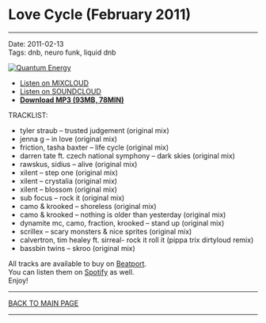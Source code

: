 # Love Cycle (February 2011)

----

Date: 2011-02-13    
Tags: dnb, neuro funk, liquid dnb    

[![Quantum Energy](https://drive.google.com/uc?export=download&id=0BzB_BNja1f1KQjRza1RLbThnTTA)](https://www.mixcloud.com/quantumenergy/love-cycle-february-2011/)

* [Listen on MIXCLOUD](https://www.mixcloud.com/quantumenergy/love-cycle-february-2011/) 
* [Listen on SOUNDCLOUD](https://soundcloud.com/quantumenergy/quantum-energy-love-cycle) 
* [**Download MP3 (93MB, 78MIN)**](https://drive.google.com/file/d/0B_4_ynm06YZIY1VxS0VSRl81TWs/edit?usp=sharing)

TRACKLIST:  

* tyler straub – trusted judgement (original mix)
* jenna g – in love (original mix)
* friction, tasha baxter – life cycle (original mix)
* darren tate ft. czech national symphony – dark skies (original mix)
* rawskus, sidius – alive (original mix)
* xilent – step one (original mix)
* xilent – crystalia (original mix)
* xilent – blossom (original mix)
* sub focus – rock it (original mix)
* camo & krooked – shoreless (original mix)
* camo & krooked – nothing is older than yesterday (original mix)
* dynamite mc, camo, fraction, krooked – stand up (original mix)
* scrillex – scary monsters & nice sprites (original mix)
* calvertron, tim healey ft. sirreal- rock it roll it (pippa trix dirtyloud remix)
* bassbin twins – skroo (original mix)

All tracks are available to buy on <a href="http://beatport.com" target="_blank">Beatport</a>.  
You can listen them on <a href="https://open.spotify.com/playlist/41aDriNFS6jYpioCR6cTe5?si=lIajGYZ2SzO4K3TCIna5IQ" target="_blank">Spotify</a> as well.  
Enjoy!

----

[BACK TO MAIN PAGE](./README.md)

----